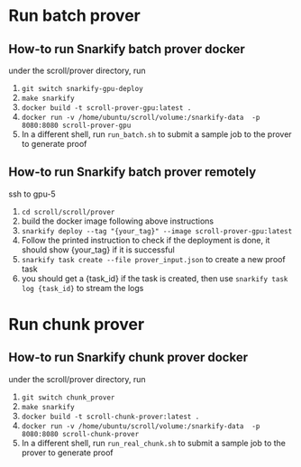 # Run batch prover
## How-to run Snarkify batch prover docker
under the scroll/prover directory, run
1. `git switch snarkify-gpu-deploy`
2. `make snarkify`
3. `docker build -t scroll-prover-gpu:latest .`
4. `docker run -v /home/ubuntu/scroll/volume:/snarkify-data  -p 8080:8080 scroll-prover-gpu`
5. In a different shell, run `run_batch.sh` to submit a sample job to the prover to generate proof

## How-to run Snarkify batch prover remotely
ssh to gpu-5
1. `cd scroll/scroll/prover`
2. build the docker image following above instructions
3. `snarkify deploy --tag "{your_tag}" --image scroll-prover-gpu:latest`
4. Follow the printed instruction to check if the deployment is done, it should show {your_tag} if it is successful
5. `snarkify task create --file prover_input.json` to create a new proof task
6. you should get a {task_id} if the task is created, then use `snarkify task log {task_id}` to stream the logs

# Run chunk prover
## How-to run Snarkify chunk prover docker
under the scroll/prover directory, run
1. `git switch chunk_prover`
2. `make snarkify`
3. `docker build -t scroll-chunk-prover:latest .`
4. `docker run -v /home/ubuntu/scroll/volume:/snarkify-data  -p 8080:8080 scroll-chunk-prover`
5. In a different shell, run `run_real_chunk.sh` to submit a sample job to the prover to generate proof
